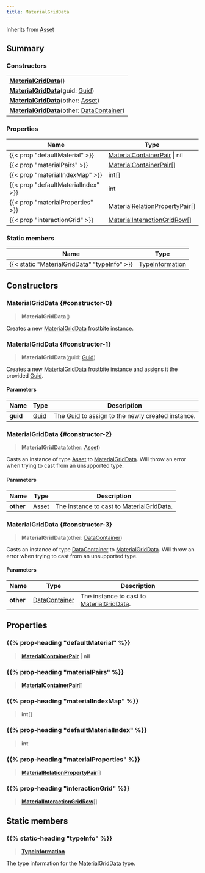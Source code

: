 ```yaml
---
title: MaterialGridData
---
```


Inherits from [Asset](/vext/ref/fb/asset)

## Summary

### Constructors

|  |
| --- |
| **[MaterialGridData](#constructor-0)**() |
| **[MaterialGridData](#constructor-1)**(guid: [Guid](/vext/ref/shared/type/guid)) |
| **[MaterialGridData](#constructor-2)**(other: [Asset](/vext/ref/fb/asset)) |
| **[MaterialGridData](#constructor-3)**(other: [DataContainer](/vext/ref/shared/type/datacontainer)) |

### Properties

| Name | Type |
| ---- | ---- |
| {{< prop "defaultMaterial" >}} | [MaterialContainerPair](/vext/ref/fb/materialcontainerpair) \| nil |
| {{< prop "materialPairs" >}} | [MaterialContainerPair](/vext/ref/fb/materialcontainerpair)[] |
| {{< prop "materialIndexMap" >}} | int[] |
| {{< prop "defaultMaterialIndex" >}} | int |
| {{< prop "materialProperties" >}} | [MaterialRelationPropertyPair](/vext/ref/fb/materialrelationpropertypair)[] |
| {{< prop "interactionGrid" >}} | [MaterialInteractionGridRow](/vext/ref/fb/materialinteractiongridrow)[] |

### Static members

| Name | Type |
| ---- | ---- |
| {{< static "MaterialGridData" "typeInfo" >}} | [TypeInformation](/vext/ref/shared/type/typeinformation) |

## Constructors

### MaterialGridData {#constructor-0}

> **MaterialGridData**()

Creates a new [MaterialGridData](/vext/ref/fb/materialgriddata) frostbite instance.

### MaterialGridData {#constructor-1}

> **MaterialGridData**(guid: [Guid](/vext/ref/shared/type/guid))

Creates a new [MaterialGridData](/vext/ref/fb/materialgriddata) frostbite instance and assigns it the provided [Guid](/vext/ref/shared/type/guid).

#### Parameters

| Name | Type | Description |
| ---- | ---- | ----------- |
| **guid** | [Guid](/vext/ref/shared/type/guid) | The [Guid](/vext/ref/shared/type/guid) to assign to the newly created instance. |

### MaterialGridData {#constructor-2}

> **MaterialGridData**(other: [Asset](/vext/ref/fb/asset))

Casts an instance of type [Asset](/vext/ref/fb/asset) to [MaterialGridData](/vext/ref/fb/materialgriddata). Will throw an error when trying to cast from an unsupported type.

#### Parameters

| Name | Type | Description |
| ---- | ---- | ----------- |
| **other** | [Asset](/vext/ref/fb/asset) | The instance to cast to [MaterialGridData](/vext/ref/fb/materialgriddata). |

### MaterialGridData {#constructor-3}

> **MaterialGridData**(other: [DataContainer](/vext/ref/shared/type/datacontainer))

Casts an instance of type [DataContainer](/vext/ref/shared/type/datacontainer) to [MaterialGridData](/vext/ref/fb/materialgriddata). Will throw an error when trying to cast from an unsupported type.

#### Parameters

| Name | Type | Description |
| ---- | ---- | ----------- |
| **other** | [DataContainer](/vext/ref/shared/type/datacontainer) | The instance to cast to [MaterialGridData](/vext/ref/fb/materialgriddata). |

## Properties

### {{% prop-heading "defaultMaterial" %}}

> **[MaterialContainerPair](/vext/ref/fb/materialcontainerpair)** \| **nil**

### {{% prop-heading "materialPairs" %}}

> **[MaterialContainerPair](/vext/ref/fb/materialcontainerpair)**[]

### {{% prop-heading "materialIndexMap" %}}

> **int**[]

### {{% prop-heading "defaultMaterialIndex" %}}

> **int**

### {{% prop-heading "materialProperties" %}}

> **[MaterialRelationPropertyPair](/vext/ref/fb/materialrelationpropertypair)**[]

### {{% prop-heading "interactionGrid" %}}

> **[MaterialInteractionGridRow](/vext/ref/fb/materialinteractiongridrow)**[]

## Static members

### {{% static-heading "typeInfo" %}}

> **[TypeInformation](/vext/ref/shared/type/typeinformation)**

The type information for the [MaterialGridData](/vext/ref/fb/materialgriddata) type.

